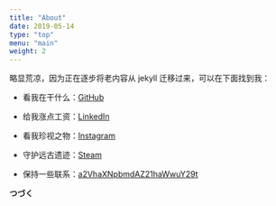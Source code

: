 ```yaml
---
title: "About"
date: 2019-05-14
type: "top"
menu: "main"
weight: 2
---
```


略显荒凉，因为正在逐步将老内容从 jekyll 迁移过来，可以在下面找到我：

+ 看我在干什么：[GitHub](https://github.com/keaising)

+ 给我涨点工资：[LinkedIn](https://www.linkedin.com/in/wangshuxiao/)

+ 看我珍视之物：[Instagram](https://www.instagram.com/asukayui/)

+ 守护远古遗迹：[Steam](https://steamcommunity.com/id/asukayui/)

+ 保持一些联系：[a2VhaXNpbmdAZ21haWwuY29t](https://en.wikipedia.org/wiki/Base64)

**つづく** 